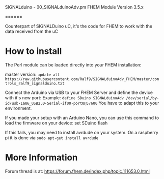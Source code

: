 SIGNALduino - 00_SIGNALduinoAdv.pm FHEM Module Version 3.5.x

======

Counterpart of SIGNALDuino uC, it's the code for FHEM to work with the data received from the uC


How to install
======
The Perl module can be loaded directly into your FHEM installation:

master version:
```update all https://raw.githubusercontent.com/Ralf9/SIGNALduinoAdv_FHEM/master/controls_ralf9_signalduino.txt```

Connect the Arduino via USB to your FHEM Server and define the device with it's new port:
Example: ```define SDuino SIGNALduinoAdv /dev/serial/by-id/usb-1a86_USB2.0-Serial-if00-port0@57600```
You have to adapt this to your environment.

If you made your setup with an Arduino Nano, you can use this command to load the firmware on your device:
set SDuino flash

If this fails, you may need to install avrdude on your system.
On a raspberry pi it is done via ```sudo apt-get install avrdude```

More Information
=====
Forum thread is at: https://forum.fhem.de/index.php/topic,111653.0.html

